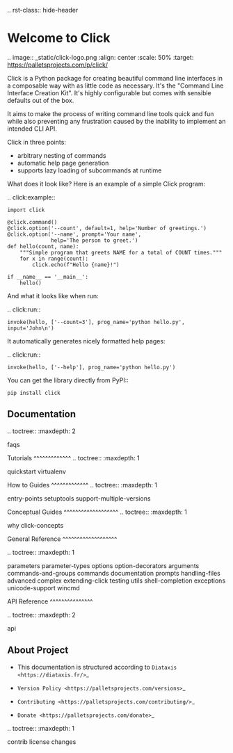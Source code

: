 .. rst-class:: hide-header

Welcome to Click
================

.. image:: _static/click-logo.png
    :align: center
    :scale: 50%
    :target: https://palletsprojects.com/p/click/

Click is a Python package for creating beautiful command line interfaces
in a composable way with as little code as necessary.  It's the "Command
Line Interface Creation Kit".  It's highly configurable but comes with
sensible defaults out of the box.

It aims to make the process of writing command line tools quick and fun
while also preventing any frustration caused by the inability to implement
an intended CLI API.

Click in three points:

-   arbitrary nesting of commands
-   automatic help page generation
-   supports lazy loading of subcommands at runtime

What does it look like?  Here is an example of a simple Click program:

.. click:example::

    import click

    @click.command()
    @click.option('--count', default=1, help='Number of greetings.')
    @click.option('--name', prompt='Your name',
                  help='The person to greet.')
    def hello(count, name):
        """Simple program that greets NAME for a total of COUNT times."""
        for x in range(count):
            click.echo(f"Hello {name}!")

    if __name__ == '__main__':
        hello()

And what it looks like when run:

.. click:run::

    invoke(hello, ['--count=3'], prog_name='python hello.py', input='John\n')

It automatically generates nicely formatted help pages:

.. click:run::

    invoke(hello, ['--help'], prog_name='python hello.py')

You can get the library directly from PyPI::

    pip install click

Documentation
-------------

.. toctree::
   :maxdepth: 2

   faqs

Tutorials
^^^^^^^^^^^^^
.. toctree::
   :maxdepth: 1

   quickstart
   virtualenv

How to Guides
^^^^^^^^^^^^^
.. toctree::
   :maxdepth: 1

   entry-points
   setuptools
   support-multiple-versions

Conceptual Guides
^^^^^^^^^^^^^^^^^^^
.. toctree::
   :maxdepth: 1

   why
   click-concepts

General Reference
^^^^^^^^^^^^^^^^^^^

.. toctree::
   :maxdepth: 1

   parameters
   parameter-types
   options
   option-decorators
   arguments
   commands-and-groups
   commands
   documentation
   prompts
   handling-files
   advanced
   complex
   extending-click
   testing
   utils
   shell-completion
   exceptions
   unicode-support
   wincmd

API Reference
^^^^^^^^^^^^^^^

.. toctree::
   :maxdepth: 2

   api

About Project
-------------------

* This documentation is structured according to `Diataxis <https://diataxis.fr/>`_

* `Version Policy <https://palletsprojects.com/versions>`_

* `Contributing <https://palletsprojects.com/contributing/>`_

* `Donate <https://palletsprojects.com/donate>`_

.. toctree::
   :maxdepth: 1

   contrib
   license
   changes
